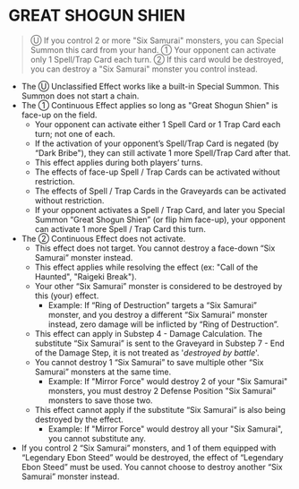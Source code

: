 
# GREAT SHOGUN SHIEN  
> Ⓤ If you control 2 or more "Six Samurai" monsters, you can Special Summon this card from your hand. ① Your opponent can activate only 1 Spell/Trap Card each turn. ② If this card would be destroyed, you can destroy a "Six Samurai" monster you control instead.

*   The Ⓤ Unclassified Effect works like a built-in Special Summon. This Summon does not start a chain.
*   The ① Continuous Effect applies so long as "Great Shogun Shien" is face-up on the field.
    *   Your opponent can activate either 1 Spell Card or 1 Trap Card each turn; not one of each.
    *   If the activation of your opponent’s Spell/Trap Card is negated (by “Dark Bribe"), they can still activate 1 more Spell/Trap Card after that.
    *   This effect applies during both players’ turns.
    *   The effects of face-up Spell / Trap Cards can be activated without restriction.
    *   The effects of Spell / Trap Cards in the Graveyards can be activated without restriction.
    *   If your opponent activates a Spell / Trap Card, and later you Special Summon “Great Shogun Shien” (or flip him face-up), your opponent can activate 1 more Spell / Trap Card this turn.
*   The ② Continuous Effect does not activate.
    *   This effect does not target. You cannot destroy a face-down “Six Samurai” monster instead.
    *   This effect applies while resolving the effect (ex: "Call of the Haunted", "Raigeki Break").
    *   Your other “Six Samurai” monster is considered to be destroyed by this (your) effect.
        *   Example: If “Ring of Destruction” targets a “Six Samurai” monster, and you destroy a different “Six Samurai” monster instead, zero damage will be inflicted by “Ring of Destruction”.
    *   This effect can apply in Substep 4 - Damage Calculation. The substitute “Six Samurai” is sent to the Graveyard in Substep 7 - End of the Damage Step, it is not treated as '_destroyed by battle_'.
    *   You cannot destroy 1 “Six Samurai” to save multiple other “Six Samurai” monsters at the same time.
        *   Example: If "Mirror Force" would destroy 2 of your "Six Samurai" monsters, you must destroy 2 Defense Position "Six Samurai" monsters to save those two.
    *   This effect cannot apply if the substitute “Six Samurai” is also being destroyed by the effect.
        *   Example: If "Mirror Force" would destroy all your "Six Samurai", you cannot substitute any.
*   If you control 2 “Six Samurai” monsters, and 1 of them equipped with “Legendary Ebon Steed” would be destroyed, the effect of “Legendary Ebon Steed” must be used. You cannot choose to destroy another “Six Samurai” monster instead.

  